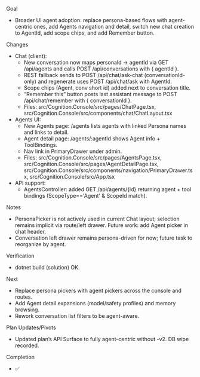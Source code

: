Goal
- Broader UI agent adoption: replace persona-based flows with agent-centric ones, add Agents navigation and detail, switch new chat creation to AgentId, add scope chips, and add Remember button.

Changes
- Chat (client):
  - New conversation now maps personaId -> agentId via GET /api/agents and calls POST /api/conversations with { agentId }.
  - REST fallback sends to POST /api/chat/ask-chat (conversationId-only) and regenerate uses POST /api/chat/ask with AgentId.
  - Scope chips (Agent, conv short id) added next to conversation title.
  - “Remember this” button posts last assistant message to POST /api/chat/remember with { conversationId }.
  - Files: src/Cognition.Console/src/pages/ChatPage.tsx, src/Cognition.Console/src/components/chat/ChatLayout.tsx
- Agents UI:
  - New Agents page: /agents lists agents with linked Persona names and links to detail.
  - Agent detail page: /agents/:agentId shows Agent info + ToolBindings.
  - Nav link in PrimaryDrawer under admin.
  - Files: src/Cognition.Console/src/pages/AgentsPage.tsx, src/Cognition.Console/src/pages/AgentDetailPage.tsx, src/Cognition.Console/src/components/navigation/PrimaryDrawer.tsx, src/Cognition.Console/src/App.tsx
- API support:
  - AgentsController: added GET /api/agents/{id} returning agent + tool bindings (ScopeType=='Agent' & ScopeId match).

Notes
- PersonaPicker is not actively used in current Chat layout; selection remains implicit via route/left drawer. Future work: add Agent picker in chat header.
- Conversation left drawer remains persona-driven for now; future task to reorganize by agent.

Verification
- dotnet build (solution) OK.

Next
- Replace persona pickers with agent pickers across the console and routes.
- Add Agent detail expansions (model/safety profiles) and memory browsing.
- Rework conversation list filters to be agent-aware.

Plan Updates/Pivots
- Updated plan’s API Surface to fully agent-centric without -v2. DB wipe recorded.

Completion
- ✅

